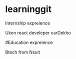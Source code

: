 # learninggit

Internship expreience

Ukon
react
develeper
carDekho

#Education expreience

Btech from Nsuit
